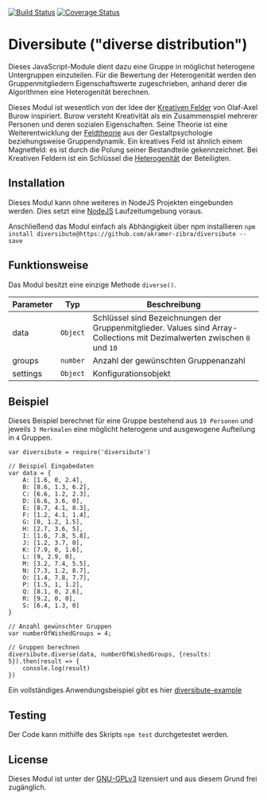 [![Build Status](https://api.travis-ci.com/akramer-zibra/diversibute.svg?branch=master)](https://travis-ci.com/github/akramer-zibra/diversibute) [![Coverage Status](https://coveralls.io/repos/github/akramer-zibra/diversibute/badge.svg?branch=48-coveralls-integration)](https://coveralls.io/github/akramer-zibra/diversibute?branch=48-coveralls-integration)

# Diversibute ("diverse distribution")
Dieses JavaScript-Module dient dazu eine Gruppe in möglichst heterogene Untergruppen einzuteilen. Für die Bewertung der Heterogenität werden den Gruppenmitgliedern Eigenschaftswerte zugeschrieben, anhand derer die Algorithmen eine Heterogenität berechnen.

Dieses Modul ist wesentlich von der Idee der [Kreativen Felder](http://olaf-axel-burow.de/index.php/forschung/kreative-felder) von Olaf-Axel Burow inspiriert. Burow versteht Kreativität als ein Zusammenspiel mehrerer Personen und deren sozialen Eigenschaften. Seine Theorie ist eine Weiterentwicklung der [Feldtheorie](https://de.wikipedia.org/wiki/Feldtheorie_(Psychologie)) aus der Gestaltpsychologie beziehungsweise Gruppendynamik. Ein kreatives Feld ist ähnlich einem Magnetfeld: es ist durch die Polung seiner Bestandteile gekennzeichnet. Bei Kreativen Feldern ist ein Schlüssel die [Heterogenität](https://de.wikipedia.org/wiki/Heterogenit%C3%A4t_%28P%C3%A4dagogik%29) der Beteiligten.

## Installation 
Dieses Modul kann ohne weiteres in NodeJS Projekten eingebunden werden. Dies setzt eine [NodeJS](https://nodejs.org/en/download/) Laufzeitumgebung voraus.  

Anschließend das Modul einfach als Abhängigkeit über npm installieren `npm install diversibute@https://github.com/akramer-zibra/diversibute --save`

## Funktionsweise
Das Modul besitzt eine einzige Methode `diverse()`.

| Parameter | Typ | Beschreibung |
|---|---|---|
| data | `Object` | Schlüssel sind Bezeichnungen der Gruppenmitglieder. Values sind Array-Collections mit Dezimalwerten zwischen `0` und `10`
| groups | `number` | Anzahl der gewünschten Gruppenanzahl
| settings | `Object` | Konfigurationsobjekt

## Beispiel
Dieses Beispiel berechnet für eine Gruppe bestehend aus `19 Personen` und jeweils `3 Merkmalen` eine möglicht heterogene und ausgewogene Aufteilung in `4` Gruppen.

```
var diversibute = require('diversibute')

// Beispiel Eingabedaten
var data = {
    A: [1.6, 0, 2.4],
    B: [8.6, 1.3, 6.2],
    C: [6.6, 1.2, 2.3],
    D: [6.6, 3.6, 0],
    E: [8.7, 4.1, 8.3],
    F: [1.2, 4.1, 1.4],
    G: [0, 1.2, 1.5],
    H: [2.7, 3.6, 5],
    I: [1.6, 7.8, 5.8],
    J: [1.2, 3.7, 0],
    K: [7.9, 0, 1.6],
    L: [9, 2.9, 0],
    M: [3.2, 7.4, 5.5],
    N: [7.3, 1.2, 8.7],
    O: [1.4, 7.8, 7.7],
    P: [1.5, 1, 1.2],
    Q: [8.1, 0, 2.6],
    R: [9.2, 0, 0],
    S: [6.4, 1.3, 0]
}

// Anzahl gewünschter Gruppen
var numberOfWishedGroups = 4;

// Gruppen berechnen
diversibute.diverse(data, numberOfWishedGroups, {results: 5}).then(result => {
    console.log(result)
})
```

Ein vollständiges Anwendungsbeispiel gibt es hier [diversibute-example](https://github.com/akramer-zibra/diversibute-example)

## Testing
Der Code kann mithilfe des Skripts `npm test` durchgetestet werden.

## License
Dieses Modul ist unter der [GNU-GPLv3](LICENSE) lizensiert und aus diesem Grund frei zugänglich. 
